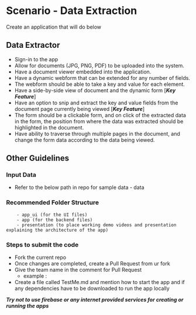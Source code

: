 # Scenario -  Data Extraction

Create an application that will do below

## Data Extractor 

+ Sign-in to the app
+ Allow for documents (JPG, PNG, PDF) to be uploaded into the system.
+ Have a document viewer embedded into the application.
+ Have a dynamic webform that can be extended for any number of fields. 
+ The webform should be able to take a key and value for each element. 
+ Have a side-by-side view of document and the dynamic form [***Key Feature***]
+ Have an option to snip and extract the key and value fields from the document page currently being viewed [***Key Feature***]
+ The form should be a clickable form, and on click of the extracted data in the form, the position from where the data was extracted should be highlighted in the document.
+ Have ability to traverse through multiple pages in the document, and change the form data according to the data being viewed. 


## Other Guidelines

### Input Data
+ Refer to the below path in repo for sample data
       - data
### Recommended Folder Structure
        - app_ui (for the UI files)
        - app (for the backend files)
        - presentation (to place working demo videos and presentation explaining the architecture of the app)

### Steps to submit the code
+ Fork the current repo
+ Once changes are completed, create a Pull Request from ur fork
+ Give the team name in the comment for Pull Request
    + example : <PR team1>
+ Create a file called TestMe.md and mention  how to start the app and if any dependencies have to be downloaded to run the app locally

***Try not to use firebase or any internet provided services for creating or running the apps***
